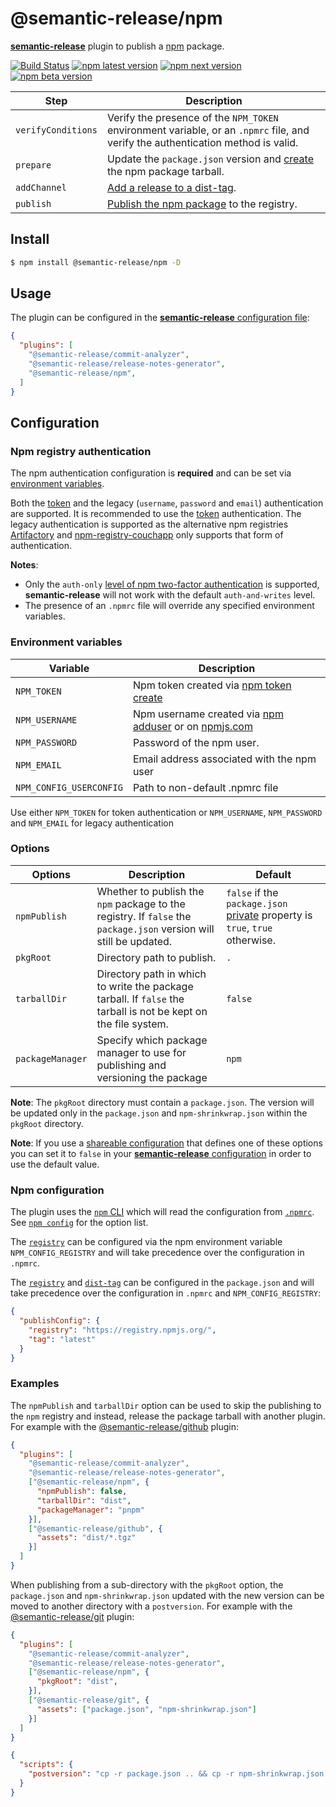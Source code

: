 # @semantic-release/npm

[**semantic-release**](https://github.com/semantic-release/semantic-release) plugin to publish a [npm](https://www.npmjs.com) package.

[![Build Status](https://github.com/semantic-release/npm/workflows/Test/badge.svg)](https://github.com/semantic-release/npm/actions?query=workflow%3ATest+branch%3Amaster) [![npm latest version](https://img.shields.io/npm/v/@semantic-release/npm/latest.svg)](https://www.npmjs.com/package/@semantic-release/npm)
[![npm next version](https://img.shields.io/npm/v/@semantic-release/npm/next.svg)](https://www.npmjs.com/package/@semantic-release/npm)
[![npm beta version](https://img.shields.io/npm/v/@semantic-release/npm/beta.svg)](https://www.npmjs.com/package/@semantic-release/npm)

| Step               | Description |
|--------------------|-------------|
| `verifyConditions` | Verify the presence of the `NPM_TOKEN` environment variable, or an `.npmrc` file, and verify the authentication method is valid. |
| `prepare`          | Update the `package.json` version and [create](https://docs.npmjs.com/cli/pack) the npm package tarball. |
| `addChannel`       | [Add a release to a dist-tag](https://docs.npmjs.com/cli/dist-tag). |
| `publish`          | [Publish the npm package](https://docs.npmjs.com/cli/publish) to the registry. |

## Install

```bash
$ npm install @semantic-release/npm -D
```

## Usage

The plugin can be configured in the [**semantic-release** configuration file](https://github.com/semantic-release/semantic-release/blob/master/docs/usage/configuration.md#configuration):

```json
{
  "plugins": [
    "@semantic-release/commit-analyzer",
    "@semantic-release/release-notes-generator",
    "@semantic-release/npm",
  ]
}
```

## Configuration

### Npm registry authentication

The npm authentication configuration is **required** and can be set via [environment variables](#environment-variables).

Both the [token](https://docs.npmjs.com/getting-started/working_with_tokens) and the legacy (`username`, `password` and `email`) authentication are supported. It is recommended to use the [token](https://docs.npmjs.com/getting-started/working_with_tokens) authentication. The legacy authentication is supported as the alternative npm registries [Artifactory](https://www.jfrog.com/open-source/#os-arti) and [npm-registry-couchapp](https://github.com/npm/npm-registry-couchapp) only supports that form of authentication.

**Notes**:
- Only the `auth-only` [level of npm two-factor authentication](https://docs.npmjs.com/getting-started/using-two-factor-authentication#levels-of-authentication) is supported, **semantic-release** will not work with the default `auth-and-writes` level.
- The presence of an `.npmrc` file will override any specified environment variables.

### Environment variables

| Variable                | Description                                                                                                                   |
| ----------------------- | ----------------------------------------------------------------------------------------------------------------------------- |
| `NPM_TOKEN`             | Npm token created via [npm token create](https://docs.npmjs.com/getting-started/working_with_tokens#how-to-create-new-tokens) |
| `NPM_USERNAME`          | Npm username created via [npm adduser](https://docs.npmjs.com/cli/adduser) or on [npmjs.com](https://www.npmjs.com)           |
| `NPM_PASSWORD`          | Password of the npm user.                                                                                                     |
| `NPM_EMAIL`             | Email address associated with the npm user                                                                                    |
| `NPM_CONFIG_USERCONFIG` | Path to non-default .npmrc file                                                                                                 |

Use either `NPM_TOKEN` for token authentication or `NPM_USERNAME`, `NPM_PASSWORD` and `NPM_EMAIL` for legacy authentication

### Options

| Options          | Description                                                                                                        | Default                                                                                                                          |
|------------------|--------------------------------------------------------------------------------------------------------------------|----------------------------------------------------------------------------------------------------------------------------------|
| `npmPublish`     | Whether to publish the `npm` package to the registry. If `false` the `package.json` version will still be updated. | `false` if the `package.json` [private](https://docs.npmjs.com/files/package.json#private) property is `true`, `true` otherwise. |
| `pkgRoot`        | Directory path to publish.                                                                                         | `.`                                                                                                                              |
| `tarballDir`     | Directory path in which to write the package tarball. If `false` the tarball is not be kept on the file system.    | `false`                                                                                                                          |
| `packageManager` | Specify which package manager to use for publishing and versioning the package                                     | `npm`                                                                                                                            |

**Note**: The `pkgRoot` directory must contain a `package.json`. The version will be updated only in the `package.json` and `npm-shrinkwrap.json` within the `pkgRoot` directory.

**Note**: If you use a [shareable configuration](https://github.com/semantic-release/semantic-release/blob/master/docs/usage/shareable-configurations.md#shareable-configurations) that defines one of these options you can set it to `false` in your [**semantic-release** configuration](https://github.com/semantic-release/semantic-release/blob/master/docs/usage/configuration.md#configuration) in order to use the default value.

### Npm configuration

The plugin uses the [`npm` CLI](https://github.com/npm/cli) which will read the configuration from [`.npmrc`](https://docs.npmjs.com/files/npmrc). See [`npm config`](https://docs.npmjs.com/misc/config) for the option list.

The [`registry`](https://docs.npmjs.com/misc/registry) can be configured via the npm environment variable `NPM_CONFIG_REGISTRY` and will take precedence over the configuration in `.npmrc`.

The [`registry`](https://docs.npmjs.com/misc/registry) and [`dist-tag`](https://docs.npmjs.com/cli/dist-tag) can be configured in the `package.json` and will take precedence over the configuration in `.npmrc` and `NPM_CONFIG_REGISTRY`:
```json
{
  "publishConfig": {
    "registry": "https://registry.npmjs.org/",
    "tag": "latest"
  }
}
```

### Examples

The `npmPublish` and `tarballDir` option can be used to skip the publishing to the `npm` registry and instead, release the package tarball with another plugin. For example with the [@semantic-release/github](https://github.com/semantic-release/github) plugin:

```json
{
  "plugins": [
    "@semantic-release/commit-analyzer",
    "@semantic-release/release-notes-generator",
    ["@semantic-release/npm", {
      "npmPublish": false,
      "tarballDir": "dist",
      "packageManager": "pnpm"
    }],
    ["@semantic-release/github", {
      "assets": "dist/*.tgz"
    }]
  ]
}
```

When publishing from a sub-directory with the `pkgRoot` option, the `package.json` and `npm-shrinkwrap.json` updated with the new version can be moved to another directory with a `postversion`. For example with the [@semantic-release/git](https://github.com/semantic-release/git) plugin:

```json
{
  "plugins": [
    "@semantic-release/commit-analyzer",
    "@semantic-release/release-notes-generator",
    ["@semantic-release/npm", {
      "pkgRoot": "dist",
    }],
    ["@semantic-release/git", {
      "assets": ["package.json", "npm-shrinkwrap.json"]
    }]
  ]
}
```
```json
{
  "scripts": {
    "postversion": "cp -r package.json .. && cp -r npm-shrinkwrap.json .."
  }
}
```
